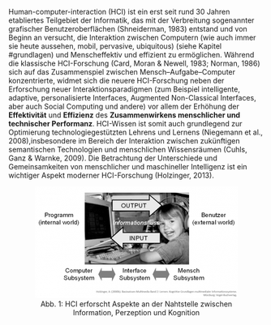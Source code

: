 <!-- filename: 01_Einfuehrung.md -->
<!-- title: Einführung -->

Human-computer-interaction (HCI) ist ein erst seit rund 30 Jahren etabliertes Teilgebiet der Informatik, das mit der Verbreitung sogenannter grafischer Benutzeroberflächen (Shneiderman, 1983) entstand und von Beginn an versucht, die Interaktion zwischen Computern (wie auch immer sie heute aussehen, mobil, pervasive, ubiquitous) (siehe Kapitel #grundlagen) und Menscheffektiv und effizient zu ermöglichen. Während die klassische HCI-Forschung (Card, Moran &amp; Newell, 1983; Norman, 1986) sich auf das Zusammenspiel zwischen Mensch–Aufgabe–Computer konzentrierte, widmet sich die neuere HCI-Forschung neben der Erforschung neuer Interaktionsparadigmen (zum Beispiel intelligente, adaptive, personalisierte Interfaces, Augmented Non-Classical Interfaces, aber auch Social Computing und andere) vor allem der Erhöhung der **Effektivität** und **Effizienz** des **Zusammenwirkens menschlicher und technischer Performanz**. HCI-Wissen ist somit auch grundlegend zur Optimierung technologiegestützten Lehrens und Lernens (Niegemann et al., 2008),insbesondere im Bereich der Interaktion zwischen zukünftigen semantischen Technologien und menschlichen Wissensräumen (Cuhls, Ganz &amp; Warnke, 2009). Die Betrachtung der Unterschiede und Gemeinsamkeiten von menschlicher und maschineller Intelligenz ist ein wichtiger Aspekt moderner HCI-Forschung (Holzinger, 2013).

<center><figure>
  <img src="img/1_HCI_erforscht_Aspekte_an_der_Nahtstelle_zwischen_Information_Perzeption_und_Kogn.png" alt="Abb. 1: HCI erforscht Aspekte an der Nahtstelle zwischen Information, Perzeption und Kognition">
  <figcaption>Abb. 1: HCI erforscht Aspekte an der Nahtstelle zwischen Information, Perzeption und Kognition</figcaption>
</figure></center>

